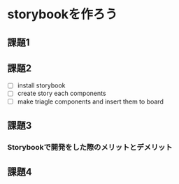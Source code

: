 # storybookを作ろう
## 課題1

## 課題2
- [ ] install storybook
- [ ] create story each components
- [ ] make triagle components and insert them to board

## 課題3
### Storybookで開発をした際のメリットとデメリット

## 課題4
